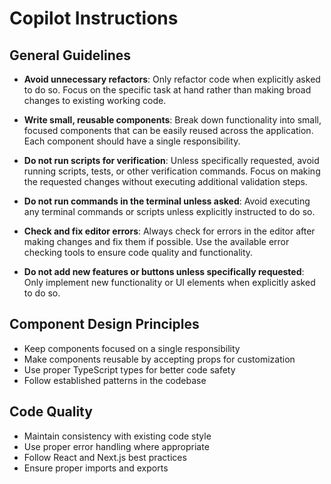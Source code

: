 # Copilot Instructions

## General Guidelines

- **Avoid unnecessary refactors**: Only refactor code when explicitly asked to do so. Focus on the specific task at hand rather than making broad changes to existing working code.

- **Write small, reusable components**: Break down functionality into small, focused components that can be easily reused across the application. Each component should have a single responsibility.

- **Do not run scripts for verification**: Unless specifically requested, avoid running scripts, tests, or other verification commands. Focus on making the requested changes without executing additional validation steps.

- **Do not run commands in the terminal unless asked**: Avoid executing any terminal commands or scripts unless explicitly instructed to do so.

- **Check and fix editor errors**: Always check for errors in the editor after making changes and fix them if possible. Use the available error checking tools to ensure code quality and functionality.

- **Do not add new features or buttons unless specifically requested**: Only implement new functionality or UI elements when explicitly asked to do so.

## Component Design Principles

- Keep components focused on a single responsibility
- Make components reusable by accepting props for customization
- Use proper TypeScript types for better code safety
- Follow established patterns in the codebase

## Code Quality

- Maintain consistency with existing code style
- Use proper error handling where appropriate
- Follow React and Next.js best practices
- Ensure proper imports and exports
